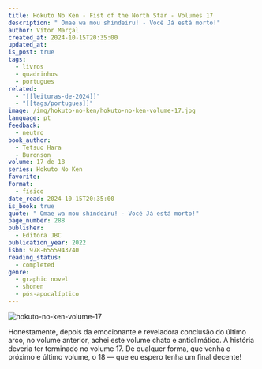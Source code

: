 ```yaml
---
title: Hokuto No Ken - Fist of the North Star - Volumes 17
description: " Omae wa mou shindeiru! - Você Já está morto!"
author: Vítor Marçal
created_at: 2024-10-15T20:35:00
updated_at: 
is_post: true
tags:
  - livros
  - quadrinhos
  - portugues
related:
  - "[[leituras-de-2024]]"
  - "[[tags/portugues]]"
image: /img/hokuto-no-ken/hokuto-no-ken-volume-17.jpg
language: pt
feedback:
  - neutro
book_author:
  - Tetsuo Hara
  - Buronson
volume: 17 de 18
series: Hokuto No Ken
favorite: 
format:
  - físico
date_read: 2024-10-15T20:35:00
is_book: true
quote: " Omae wa mou shindeiru! - Você Já está morto!"
page_number: 288
publisher:
  - Editora JBC
publication_year: 2022
isbn: 978-6555943740
reading_status:
  - completed
genre:
  - graphic novel
  - shonen
  - pós-apocalíptico
---
```


![hokuto-no-ken-volume-17](img/hokuto-no-ken/hokuto-no-ken-volume-17.jpg)

Honestamente, depois da emocionante e reveladora conclusão do último arco, no volume anterior, achei este volume chato e anticlimático. A história deveria ter terminado no volume 17. De qualquer forma, que venha o próximo e último volume, o 18 — que eu espero tenha um final decente!